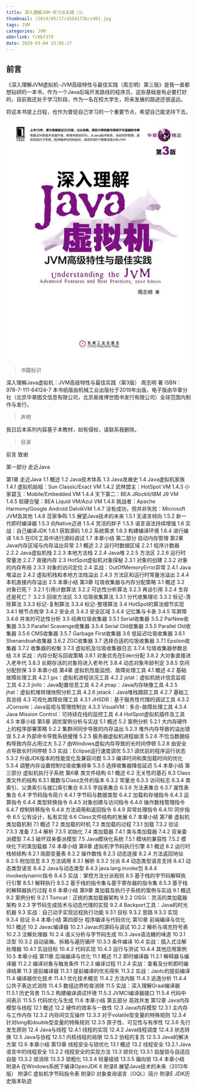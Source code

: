 ```yaml
---
title: 深入理解JVM-学习与实践（1）
thumbnail: /2019/05/17/d3541f2b/zd01.jpg
tags: JVM
categories: JVM
abbrlink: fc6bf379
date: 2020-03-04 23:05:27
---
```


## 前言

《深入理解JVM虚拟机-JVM高级特性与最佳实践（周志明）第三版》是我一直都想钻研的一本书，作为一个Java后端开发路线的程序员，这些基础是有必要打好的，目前我还处于学习阶段，作为一名在校大学生，将来发展的路途还很遥远。

将这本书提上日程，也作为督促自己学习的一个重要节点，希望自己能坚持下去。

<!--More-->

<img src="深入理解JVM-学习与实践（1）/1583334715174.png" alt="1583334715174" style="zoom:80%;" />

>  书籍标识

深入理解Java虚拟机：JVM高级特性与最佳实践（第3版）
周志明 著 ISBN：978-7-111-64124-7
本书纸版由机械工业出版社于2019年出版，电子版由华章分社（北京华章图文信息有限公司，北京奥维博世图书发行有限公司）全球范围内制作与发行。

> 声明

我日后本系列内容基于本教材，如有侵权，请联系我删除。

> 目录


前言
致谢

第一部分 走近Java

第1章 走近Java
1.1 概述
1.2 Java技术体系
1.3 Java发展史
1.4 Java虚拟机家族
1.4.1 虚拟机始祖：Sun Classic/Exact VM
1.4.2 武林盟主：HotSpot VM
1.4.3 小家碧玉：Mobile/Embedded VM
1.4.4 天下第二：BEA JRockit/IBM J9 VM
1.4.5 软硬合璧：BEA Liquid VM/Azul VM
1.4.6 挑战者：Apache Harmony/Google Android DalvikVM
1.4.7 没有成功，但并非失败：Microsoft JVM及其他
1.4.8 百家争鸣
1.5 展望Java技术的未来
1.5.1 无语言倾向
1.5.2 新一代即时编译器
1.5.3 向Native迈进
1.5.4 灵活的胖子
1.5.5 语言语法持续增强
1.6 实战：自己编译JDK
1.6.1 获取源码
1.6.2 系统需求
1.6.3 构建编译环境
1.6.4 进行编译
1.6.5 在IDE工具中进行源码调试
1.7 本章小结
第二部分 自动内存管理
第2章 Java内存区域与内存溢出异常
2.1 概述
2.2 运行时数据区域
2.2.1 程序计数器
2.2.2 Java虚拟机栈
2.2.3 本地方法栈
2.2.4 Java堆
2.2.5 方法区
2.2.6 运行时常量池
2.2.7 直接内存
2.3 HotSpot虚拟机对象探秘
2.3.1 对象的创建
2.3.2 对象的内存布局
2.3.3 对象的访问定位
2.4 实战：OutOfMemoryError异常
2.4.1 Java堆溢出
2.4.2 虚拟机栈和本地方法栈溢出
2.4.3 方法区和运行时常量池溢出
2.4.4 本机直接内存溢出
2.5 本章小结
第3章 垃圾收集器与内存分配策略
3.1 概述
3.2 对象已死？
3.2.1 引用计数算法
3.2.2 可达性分析算法
3.2.3 再谈引用
3.2.4 生存还是死亡？
3.2.5 回收方法区
3.3 垃圾收集算法
3.3.1 分代收集理论
3.3.2 标记-清除算法
3.3.3 标记-复制算法
3.3.4 标记-整理算法
3.4 HotSpot的算法细节实现
3.4.1 根节点枚举
3.4.2 安全点
3.4.3 安全区域
3.4.4 记忆集与卡表
3.4.5 写屏障
3.4.6 并发的可达性分析
3.5 经典垃圾收集器
3.5.1 Serial收集器
3.5.2 ParNew收集器
3.5.3 Parallel Scavenge收集器
3.5.4 Serial Old收集器
3.5.5 Parallel Old收集器
3.5.6 CMS收集器
3.5.7 Garbage First收集器
3.6 低延迟垃圾收集器
3.6.1 Shenandoah收集器
3.6.2 ZGC收集器
3.7 选择合适的垃圾收集器
3.7.1 Epsilon收集器
3.7.2 收集器的权衡
3.7.3 虚拟机及垃圾收集器日志
3.7.4 垃圾收集器参数总结
3.8 实战：内存分配与回收策略
3.8.1 对象优先在Eden分配
3.8.2 大对象直接进入老年代
3.8.3 长期存活的对象将进入老年代
3.8.4 动态对象年龄判定
3.8.5 空间分配担保
3.9 本章小结
第4章 虚拟机性能监控、故障处理工具
4.1 概述
4.2 基础故障处理工具
4.2.1 jps：虚拟机进程状况工具
4.2.2 jstat：虚拟机统计信息监视工具
4.2.3 jinfo：Java配置信息工具
4.2.4 jmap：Java内存映像工具
4.2.5 jhat：虚拟机堆转储快照分析工具
4.2.6 jstack：Java堆栈跟踪工具
4.2.7 基础工具总结
4.3 可视化故障处理工具
4.3.1 JHSDB：基于服务性代理的调试工具
4.3.2 JConsole：Java监视与管理控制台
4.3.3 VisualVM：多合-故障处理工具
4.3.4 Java Mission Control：可持续在线的监控工具
4.4 HotSpot虚拟机插件及工具
4.5 本章小结
第5章 调优案例分析与实战
5.1 概述
5.2 案例分析
5.2.1 大内存硬件上的程序部署策略
5.2.2 集群间同步导致的内存溢出
5.2.3 堆外内存导致的溢出错误
5.2.4 外部命令导致系统缓慢
5.2.5 服务器虚拟机进程崩溃
5.2.6 不恰当数据结构导致内存占用过大
5.2.7 由Windows虚拟内存导致的长时间停顿
5.2.8 由安全点导致长时间停顿
5.3 实战：Eclipse运行速度调优
5.3.1 调优前的程序运行状态
5.3.2 升级JDK版本的性能变化及兼容问题
5.3.3 编译时间和类加载时间的优化
5.3.4 调整内存设置控制垃圾收集频率
5.3.5 选择收集器降低延迟
5.4 本章小结
第三部分 虚拟机执行子系统
第6章 类文件结构
6.1 概述
6.2 无关性的基石
6.3 Class类文件的结构
6.3.1 魔数与Class文件的版本
6.3.2 常量池
6.3.3 访问标志
6.3.4 类索引、父类索引与接口索引集合
6.3.5 字段表集合
6.3.6 方法表集合
6.3.7 属性表集合
6.4 字节码指令简介
6.4.1 字节码与数据类型
6.4.2 加载和存储指令
6.4.3 运算指令
6.4.4 类型转换指令
6.4.5 对象创建与访问指令
6.4.6 操作数栈管理指令
6.4.7 控制转移指令
6.4.8 方法调用和返回指令
6.4.9 异常处理指令
6.4.10 同步指令
6.5 公有设计，私有实现
6.6 Class文件结构的发展
6.7 本章小结
第7章 虚拟机类加载机制
7.1 概述
7.2 类加载的时机
7.3 类加载的过程
7.3.1 加载
7.3.2 验证
7.3.3 准备
7.3.4 解析
7.3.5 初始化
7.4 类加载器
7.4.1 类与类加载器
7.4.2 双亲委派模型
7.4.3 破坏双亲委派模型
7.5 Java模块化系统
7.5.1 模块的兼容性
7.5.2 模块化下的类加载器
7.6 本章小结
第8章 虚拟机字节码执行引擎
8.1 概述
8.2 运行时栈帧结构
8.2.1 局部变量表
8.2.2 操作数栈
8.2.3 动态连接
8.2.4 方法返回地址
8.2.5 附加信息
8.3 方法调用
8.3.1 解析
8.3.2 分派
8.4 动态类型语言支持
8.4.1 动态类型语言
8.4.2 Java与动态类型
8.4.3 java.lang.invoke包
8.4.4 invokedynamic指令
8.4.5 实战：掌控方法分派规则
8.5 基于栈的字节码解释执行引擎
8.5.1 解释执行
8.5.2 基于栈的指令集与基于寄存器的指令集
8.5.3 基于栈的解释器执行过程
8.6 本章小结
第9章 类加载及执行子系统的案例与实战
9.1 概述
9.2 案例分析
9.2.1 Tomcat：正统的类加载器架构
9.2.2 OSGi：灵活的类加载器架构
9.2.3 字节码生成技术与动态代理的实现
9.2.4 Backport工具：Java的时光机器
9.3 实战：自己动手实现远程执行功能
9.3.1 目标
9.3.2 思路
9.3.3 实现
9.3.4 验证
9.4 本章小结
第四部分 程序编译与代码优化
第10章 前端编译与优化
10.1 概述
10.2 Javac编译器
10.2.1 Javac的源码与调试
10.2.2 解析与填充符号表
10.2.3 注解处理器
10.2.4 语义分析与字节码生成
10.3 Java语法糖的味道
10.3.1 泛型
10.3.2 自动装箱、拆箱与遍历循环
10.3.3 条件编译
10.4 实战：插入式注解处理器
10.4.1 实战目标
10.4.2 代码实现
10.4.3 运行与测试
10.4.4 其他应用案例
10.5 本章小结
第11章 后端编译与优化
11.1 概述
11.2 即时编译器
11.2.1 解释器与编译器
11.2.2 编译对象与触发条件
11.2.3 编译过程
11.2.4 实战：查看及分析即时编译结果
11.3 提前编译器
11.3.1 提前编译的优劣得失
11.3.2 实战：Jaotc的提前编译
11.4 编译器优化技术
11.4.1 优化技术概览
11.4.2 方法内联
11.4.3 逃逸分析
11.4.4 公共子表达式消除
11.4.5 数组边界检查消除
11.5 实战：深入理解Graal编译器
11.5.1 历史背景
11.5.2 构建编译调试环境
11.5.3 JVMCI编译器接口
11.5.4 代码中间表示
11.5.5 代码优化与生成
11.6 本章小结
第五部分 高效并发
第12章 Java内存模型与线程
12.1 概述
12.2 硬件的效率与一致性
12.3 Java内存模型
12.3.1 主内存与工作内存
12.3.2 内存间交互操作
12.3.3 对于volatile型变量的特殊规则
12.3.4 针对long和double型变量的特殊规则
12.3.5 原子性、可见性与有序性
12.3.6 先行发生原则
12.4 Java与线程
12.4.1 线程的实现
12.4.2 Java线程调度
12.4.3 状态转换
12.5 Java与协程
12.5.1 内核线程的局限
12.5.2 协程的复苏
12.5.3 Java的解决方案
12.6 本章小结
第13章 线程安全与锁优化
13.1 概述
13.2 线程安全
13.2.1 Java语言中的线程安全
13.2.2 线程安全的实现方法
13.3 锁优化
13.3.1 自旋锁与自适应自旋
13.3.2 锁消除
13.3.3 锁粗化
13.3.4 轻量级锁
13.3.5 偏向锁
13.4 本章小结
附录A 在Windows系统下编译OpenJDK 6
附录B 展望Java技术的未来（2013年版）
附录C 虚拟机字节码指令表
附录D 对象查询语言（OQL）简介
附录E JDK历史版本轨迹
